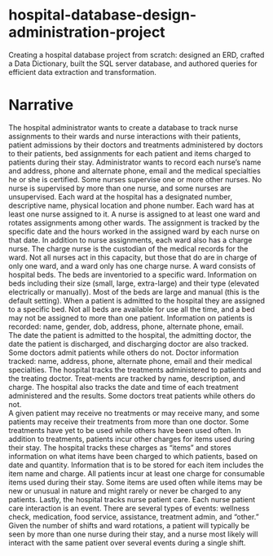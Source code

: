 # hospital-database-design-administration-project
Creating a hospital database project from scratch: designed an ERD, crafted a Data Dictionary, built the SQL server database, and authored queries for efficient data extraction and transformation.

# Narrative
The hospital administrator wants to create a database to track nurse assignments to their wards and nurse interactions with their patients, patient admissions by their doctors and treatments administered by doctors to their patients, bed assignments for each patient and items charged to patients during their stay.  Administrator wants to record each nurse’s name and address, phone and alternate phone, email and the medical specialties he or she is certified.  Some nurses supervise one or more other nurses.  No nurse is supervised by more than one nurse, and some nurses are unsupervised.
Each ward at the hospital has a designated number, descriptive name, physical location and phone number. Each ward has at least one nurse assigned to it.  A nurse is assigned to at least one ward and rotates assignments among other wards.  The assignment is tracked by the specific date and the hours worked in the assigned ward by each nurse on that date.
In addition to nurse assignments, each ward also has a charge nurse.  The charge nurse is the custodian of the medical records for the ward.  Not all nurses act in this capacity, but those that do are in charge of only one ward, and a ward only has one charge nurse. 
A ward consists of hospital beds. The beds are inventoried to a specific ward.  Information on beds including their size (small, large, extra-large) and their type (elevated electrically or manually).  Most of the beds are large and manual (this is the default setting).
When a patient is admitted to the hospital they are assigned to a specific bed. Not all beds are available for use all the time, and a bed may not be assigned to more than one patient.
Information on patients is recorded: name, gender, dob, address, phone, alternate phone, email.  
The date the patient is admitted to the hospital, the admitting doctor, the date the patient is discharged, and discharging doctor are also tracked.  
Some doctors admit patients while others do not.  Doctor information tracked: name, address, phone, alternate phone, email and their medical specialties.
The hospital tracks the treatments administered to patients and the treating doctor. Treat-ments are tracked by name, description, and charge. The hospital also tracks the date and time of each treatment administered and the results.  Some doctors treat patients while others do not.  
A given patient may receive no treatments or may receive many, and some patients may receive their treatments from more than one doctor.  Some treatments have yet to be used while others have been used often.
In addition to treatments, patients incur other charges for items used during their stay.  The hospital tracks these charges as “items” and stores information on what items have been charged to which patients, based on date and quantity.  Information that is to be stored for each item includes the item name and charge.  All patients incur at least one charge for consumable items used during their stay. Some items are used often while items may be new or unusual in nature and might rarely or never be charged to any patients.
Lastly, the hospital tracks nurse patient care. Each nurse patient care interaction is an event. There are several types of events: wellness check, medication, food service, assistance, treatment admin, and “other.” Given the number of shifts and ward rotations, a patient will typically be seen by more than one nurse during their stay, and a nurse most likely will interact with the same patient over several events during a single shift.
